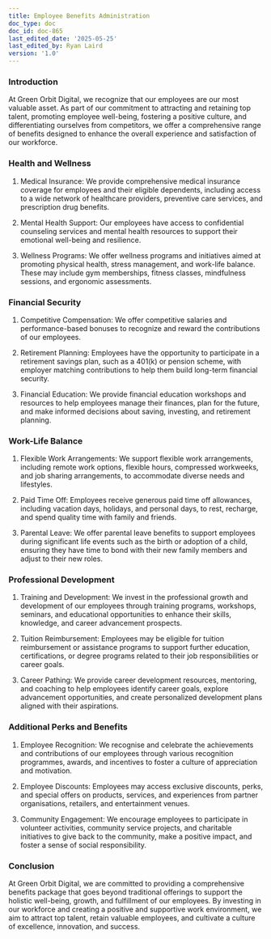 ```yaml
---
title: Employee Benefits Administration
doc_type: doc
doc_id: doc-865
last_edited_date: '2025-05-25'
last_edited_by: Ryan Laird
version: '1.0'
---
```


### Introduction

At Green Orbit Digital, we recognize that our employees are our most valuable asset. As part of our commitment to attracting and retaining top talent, promoting employee well-being, fostering a positive culture, and differentiating ourselves from competitors, we offer a comprehensive range of benefits designed to enhance the overall experience and satisfaction of our workforce.

### Health and Wellness

1. Medical Insurance: We provide comprehensive medical insurance coverage for employees and their eligible dependents, including access to a wide network of healthcare providers, preventive care services, and prescription drug benefits.

1. Mental Health Support: Our employees have access to confidential counseling services and mental health resources to support their emotional well-being and resilience.

1. Wellness Programs: We offer wellness programs and initiatives aimed at promoting physical health, stress management, and work-life balance. These may include gym memberships, fitness classes, mindfulness sessions, and ergonomic assessments.

### Financial Security

1. Competitive Compensation: We offer competitive salaries and performance-based bonuses to recognize and reward the contributions of our employees.

1. Retirement Planning: Employees have the opportunity to participate in a retirement savings plan, such as a 401(k) or pension scheme, with employer matching contributions to help them build long-term financial security.

1. Financial Education: We provide financial education workshops and resources to help employees manage their finances, plan for the future, and make informed decisions about saving, investing, and retirement planning.

### Work-Life Balance

1. Flexible Work Arrangements: We support flexible work arrangements, including remote work options, flexible hours, compressed workweeks, and job sharing arrangements, to accommodate diverse needs and lifestyles.

1. Paid Time Off: Employees receive generous paid time off allowances, including vacation days, holidays, and personal days, to rest, recharge, and spend quality time with family and friends.

1. Parental Leave: We offer parental leave benefits to support employees during significant life events such as the birth or adoption of a child, ensuring they have time to bond with their new family members and adjust to their new roles.

### Professional Development

1. Training and Development: We invest in the professional growth and development of our employees through training programs, workshops, seminars, and educational opportunities to enhance their skills, knowledge, and career advancement prospects.

1. Tuition Reimbursement: Employees may be eligible for tuition reimbursement or assistance programs to support further education, certifications, or degree programs related to their job responsibilities or career goals.

1. Career Pathing: We provide career development resources, mentoring, and coaching to help employees identify career goals, explore advancement opportunities, and create personalized development plans aligned with their aspirations.

### Additional Perks and Benefits

1. Employee Recognition: We recognise and celebrate the achievements and contributions of our employees through various recognition programmes, awards, and incentives to foster a culture of appreciation and motivation.

1. Employee Discounts: Employees may access exclusive discounts, perks, and special offers on products, services, and experiences from partner organisations, retailers, and entertainment venues.

1. Community Engagement: We encourage employees to participate in volunteer activities, community service projects, and charitable initiatives to give back to the community, make a positive impact, and foster a sense of social responsibility.

### Conclusion

At Green Orbit Digital, we are committed to providing a comprehensive benefits package that goes beyond traditional offerings to support the holistic well-being, growth, and fulfillment of our employees. By investing in our workforce and creating a positive and supportive work environment, we aim to attract top talent, retain valuable employees, and cultivate a culture of excellence, innovation, and success.
